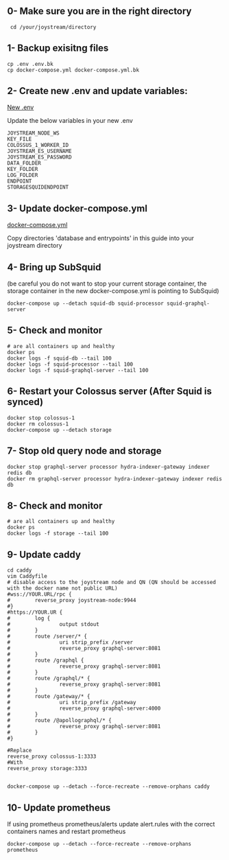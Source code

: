 


## 0- Make sure you are in the right directory 
```
 cd /your/joystream/directory
```


## 1- Backup exisitng files 
```
cp .env .env.bk
cp docker-compose.yml docker-compose.yml.bk
``` 


## 2- Create new .env and update variables:
[New .env](./.env)

Update the below variables in your new .env

```
JOYSTREAM_NODE_WS
KEY_FILE
COLOSSUS_1_WORKER_ID
JOYSTREAM_ES_USERNAME
JOYSTREAM_ES_PASSWORD
DATA_FOLDER
KEY_FOLDER
LOG_FOLDER
ENDPOINT
STORAGESQUIDENDPOINT
```



## 3- Update docker-compose.yml 

[docker-compose.yml](./docker-compose.yml)

Copy directories 'database and entrypoints' in this guide into your joystream directory 

## 4- Bring up SubSquid 

(be careful you do not want to stop your current storage container, the storage container in the new docker-compose.yml is pointing to SubSquid)
```
docker-compose up --detach squid-db squid-processor squid-graphql-server

```
## 5- Check and monitor 
```
# are all containers up and healthy
docker ps
docker logs -f squid-db --tail 100
docker logs -f squid-processor --tail 100
docker logs -f squid-graphql-server --tail 100
```


## 6- Restart your Colossus server (After Squid is  synced)
```
docker stop colossus-1
docker rm colossus-1
docker-compose up --detach storage
```

## 7- Stop old query node and storage

```
docker stop graphql-server processor hydra-indexer-gateway indexer redis db 
docker rm graphql-server processor hydra-indexer-gateway indexer redis db 
```

## 8- Check and monitor 
```
# are all containers up and healthy
docker ps
docker logs -f storage --tail 100
```

## 9- Update caddy

```
cd caddy
vim Caddyfile
# disable access to the joystream node and QN (QN should be accessed with the docker name not public URL)
#wss://YOUR.URL/rpc {
#        reverse_proxy joystream-node:9944
#}
#https://YOUR.UR {
#        log {
#                output stdout
#        }
#        route /server/* {
#                uri strip_prefix /server
#                reverse_proxy graphql-server:8081
#        }
#        route /graphql {
#                reverse_proxy graphql-server:8081
#        }
#        route /graphql/* {
#                reverse_proxy graphql-server:8081
#        }
#        route /gateway/* {
#                uri strip_prefix /gateway
#                reverse_proxy graphql-server:4000
#        }
#        route /@apollographql/* {
#                reverse_proxy graphql-server:8081
#        }
#}

#Replace 
reverse_proxy colossus-1:3333
#With
reverse_proxy storage:3333


docker-compose up --detach --force-recreate --remove-orphans caddy
```
## 10- Update prometheus 
If using prometheus prometheus/alerts update  alert.rules with the correct containers names and restart prometheus 
```
docker-compose up --detach --force-recreate --remove-orphans prometheus
```

